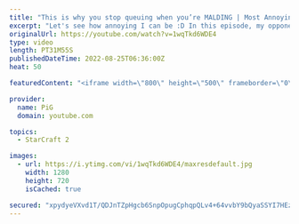 ```yaml
---
title: "This is why you stop queuing when you’re MALDING | Most Annoying Player Ever #2 - StarCraft 2"
excerpt: "Let's see how annoying I can be :D In this episode, my opponent cannot deal with the ping and starts malding non stop. Malding = being so mad you start to go bald -- 🐷 Second Channel for Learning StarCraft 2: https://www.youtube.com/c/PiGRandom 🐷 Third Channel for Daily Pro Casts: https://www.youtube.com/c/PiGCasts"
originalUrl: https://youtube.com/watch?v=1wqTkd6WDE4
type: video
length: PT31M55S
publishedDateTime: 2022-08-25T06:36:00Z
heat: 50

featuredContent: "<iframe width=\"800\" height=\"500\" frameborder=\"0\" src=\"https://www.youtube.com/embed/1wqTkd6WDE4\" allow=\"accelerometer; autoplay; encrypted-media; gyroscope; picture-in-picture\" allowfullscreen></iframe>"

provider:
  name: PiG
  domain: youtube.com

topics:
  - StarCraft 2

images:
  - url: https://i.ytimg.com/vi/1wqTkd6WDE4/maxresdefault.jpg
    width: 1280
    height: 720
    isCached: true

secured: "xpydyeVXvd1T/QDJnTZpHgcb6SnpOpugCphqpQLv4+64vvbY9bQyaSSYI7HEzGBPdPjC2Y4sw2VJz+OeqkDfLWdWAhp+uRd6Bnc3aZfH+1/uDdDQQGJcvodriUy+MC4xhqKy+0BfK67pqS6hgsd4e/IXVwE5tPvbtsseCUc7f8uV5hjTrUORnuZae1P2aYoHjZ8WP5eqWRVKD1nNQZwdCrd6aUgjsU56FR6ga5LFp0etXVfOpcmDuve6yuiMvRkzCBTsXdIpwZbs5CL04HakQa6Ozwj6LMnAIA0+MAWZrGBjwIEFK8CGp1vVgQlIav/OR7fsSd90KqVFERHXDnyrR9v6yEUtEHpmMYiZe/LHMmCeZtJq5MRXMEYnM7taFfje+CThq0gvF0FHWlgB2oFHJikBS4PB0gCJB08DubP2WSg=;3DDhs6LxgZMXVD6kQRsMYw=="
---
```



